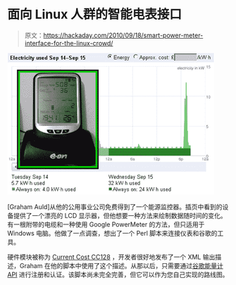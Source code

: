 # 面向 Linux 人群的智能电表接口

> 原文：<https://hackaday.com/2010/09/18/smart-power-meter-interface-for-the-linux-crowd/>

![](img/75ea2464c855a7e60583661b1fdadea6.png "power-meter-perl-interface")

[Graham Auld]从他的公用事业公司免费得到了一个能源监控器。插页中看到的设备提供了一个漂亮的 LCD 显示器，但他想要一种方法来绘制数据随时间的变化。有一根附带的电缆和一种使用 Google PowerMeter 的方法，但只适用于 Windows 电脑。他做了一点调查，想出了一个 Perl 脚本来连接仪表和谷歌的工具。

硬件模块被称为 [Current Cost CC128](http://www.currentcost.com/product-cc128.html) ，开发者很好地发布了一个 XML 输出描述，Graham 在他的脚本中使用了这个描述。从那以后，只需要通过[谷歌能量计 API](http://hackaday.com/2010/03/04/google-unveils-api-to-powermeter/) 进行注册和认证。该脚本尚未完全完善，但它可以作为您自己实现的路线图。